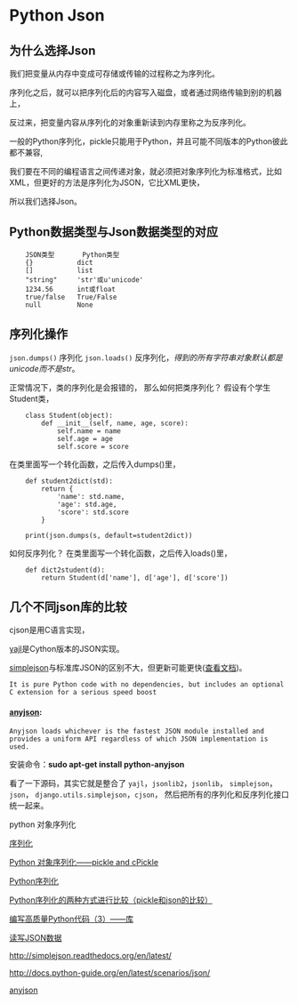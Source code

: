 # Python Json #
## 为什么选择Json ##
我们把变量从内存中变成可存储或传输的过程称之为序列化。

序列化之后，就可以把序列化后的内容写入磁盘，或者通过网络传输到别的机器上，

反过来，把变量内容从序列化的对象重新读到内存里称之为反序列化。

一般的Python序列化，pickle只能用于Python，并且可能不同版本的Python彼此都不兼容,

我们要在不同的编程语言之间传递对象，就必须把对象序列化为标准格式，比如XML，但更好的方法是序列化为JSON，它比XML更快， 

所以我们选择Json。

## Python数据类型与Json数据类型的对应 ##
        JSON类型	     Python类型
        {}           dict
        []	         list
        "string"	 'str'或u'unicode'
        1234.56	     int或float
        true/false	 True/False
        null	     None


## 序列化操作 ##

`json.dumps()` 序列化
`json.loads()` 反序列化，_得到的所有字符串对象默认都是unicode而不是str_。

正常情况下，类的序列化是会报错的，
那么如何把类序列化？
假设有个学生Student类，

        class Student(object):
            def __init__(self, name, age, score):
                self.name = name
                self.age = age
                self.score = score

在类里面写一个转化函数，之后传入dumps()里，

        def student2dict(std):
            return {
                'name': std.name,
                'age': std.age,
                'score': std.score
            }

        print(json.dumps(s, default=student2dict))

如何反序列化？
在类里面写一个转化函数，之后传入loads()里，

        def dict2student(d):
            return Student(d['name'], d['age'], d['score'])


## 几个不同json库的比较 ##          

cjson是用C语言实现，

[yajl](https://github.com/lloyd/yajl)是Cython版本的JSON实现。 

[simplejson](https://github.com/simplejson/simplejson)与标准库JSON的区别不大，但更新可能更快([查看文档](http://simplejson.readthedocs.org/en/latest/))。

    It is pure Python code with no dependencies, but includes an optional C extension for a serious speed boost

#### [anyjson](https://bitbucket.org/runeh/anyjson): ####

    Anyjson loads whichever is the fastest JSON module installed and provides a uniform API regardless of which JSON implementation is used.

安装命令：**sudo apt-get install python-anyjson**

看了一下源码，其实它就是整合了
`yajl`，`jsonlib2`，`jsonlib`， `simplejson`， `json`， `django.utils.simplejson`，`cjson`，
然后把所有的序列化和反序列化接口统一起来。

python 对象序列化

[序列化](http://www.liaoxuefeng.com/wiki/001374738125095c955c1e6d8bb493182103fac9270762a000/00138683221577998e407bb309542d9b6a68d9276bc3dbe000)

[Python 对象序列化——pickle and cPickle](http://segmentfault.com/a/1190000000641920)

[Python序列化](http://beginman.cn/python/2015/05/19/Python-cc/)

[Python序列化的两种方式进行比较（pickle和json的比较）](http://www.huangxiaohao.com/2015/08/python%E5%BA%8F%E5%88%97%E5%8C%96%E7%9A%84%E4%B8%A4%E7%A7%8D%E6%96%B9%E5%BC%8F%E8%BF%9B%E8%A1%8C%E6%AF%94%E8%BE%83%EF%BC%88pickle%E5%92%8Cjson%E7%9A%84%E6%AF%94%E8%BE%83%EF%BC%89/)

[编写高质量Python代码（3）——库](http://www.wengweitao.com/bian-xie-gao-zhi-liang-pythondai-ma-3-ku.html)

[读写JSON数据](http://python3-cookbook.readthedocs.org/zh_CN/latest/c06/p02_read-write_json_data.html)

http://simplejson.readthedocs.org/en/latest/

http://docs.python-guide.org/en/latest/scenarios/json/

[anyjson](https://pypi.python.org/pypi/anyjson/0.3.3)
